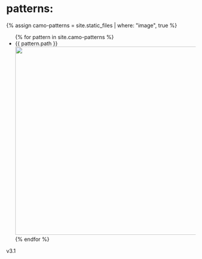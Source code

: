 # patterns:
{% assign camo-patterns = site.static_files | where: "image", true %}

<ul>
{% for pattern in site.camo-patterns %}
	<li> {{ pattern.path }} <img src="{{ pattern.path }}" width="500" height="500"> </li>
{% endfor %}
</ul>

v3.1